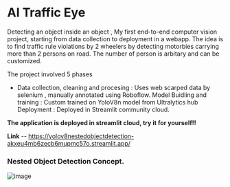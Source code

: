 # AI Traffic Eye
Detecting an object inside an object , My first end-to-end computer vision project, starting from data collection to deployment in a webapp. The idea is to find traffic rule violations by 2 wheelers by detecting motorbies carrying more than 2 persons on road. The number of person is arbitary and can be customized.  

The project involved 5 phases 
- Data collection, cleaning and procesing : Uses web scarped data by selenium , manually annotated using Roboflow.
Model Buidling and training : Custom trained on YoloV8n model from Ultralytics hub
Deployment : Deployed in Streamlit community cloud.

**The application is deployed in streamlit cloud, try it for yourself!!**

**Link** -- https://yolov8nestedobjectdetection-akxeu4mb6zecb6mupmc57o.streamlit.app/

### Nested Object Detection Concept. 
![image](https://github.com/kailas711/AI-Traffic-Eye/assets/89206677/8fb1536d-a5ab-4f84-9c2a-5b13352e99c9)
